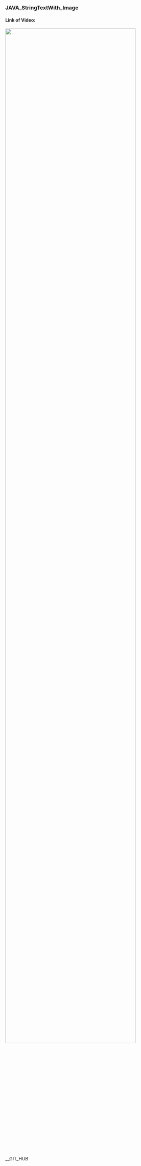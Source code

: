 ### JAVA_StringTextWith_Image
#### Link of Video: 

[<img src="https://img.youtube.com/vi/VplXFyOksGs/maxresdefault.jpg" width="90%">](https://youtu.be/VplXFyOksGs)
__GIT_HUB
